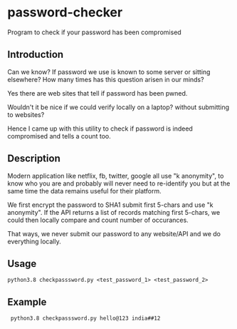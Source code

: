 # password-checker

Program to check if your password has been compromised

## Introduction

Can we know? If password we use is known to some server or sitting elsewhere?
How many times has this question arisen in our minds?

Yes there are web sites that tell if password has been pwned.

Wouldn't it be nice if we could verify locally on a laptop? without submitting to websites?

Hence I came up with this utility to check if password is indeed compromised and tells a count too.

## Description

Modern application like netflix, fb, twitter, google all use "k anonymity", to know who you are and probably will never need to re-identify you but at the same time the data remains useful for their platform.

We first encrypt the password to SHA1 submit first 5-chars and use "k anonymity".
If the API returns a list of records matching first 5-chars, we could then locally compare and count number of occurances.

That ways, we never submit our password to any website/API and we do everything locally.

## Usage
    python3.8 checkpasssword.py <test_password_1> <test_password_2>

## Example
     python3.8 checkpasssword.py hello@123 india##12

